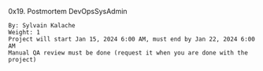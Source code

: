 0x19. Postmortem
DevOpsSysAdmin

    By: Sylvain Kalache
    Weight: 1
    Project will start Jan 15, 2024 6:00 AM, must end by Jan 22, 2024 6:00 AM
    Manual QA review must be done (request it when you are done with the project)
